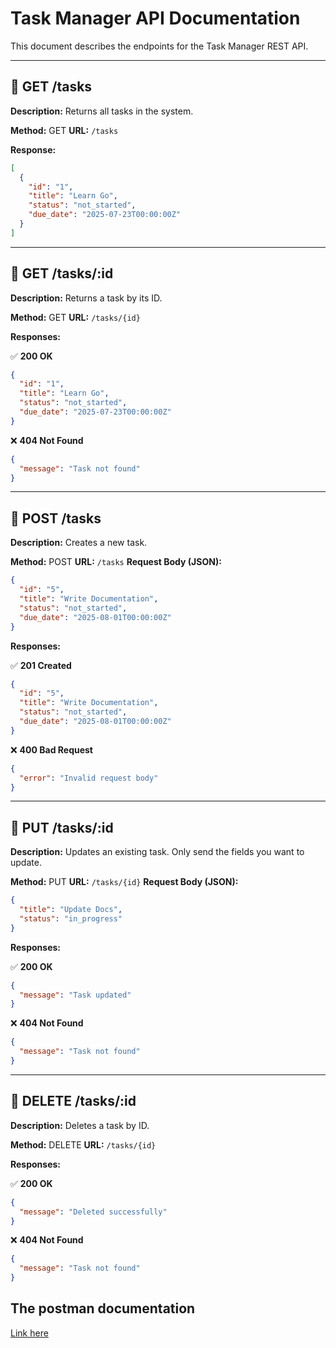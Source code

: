 # Task Manager API Documentation

This document describes the endpoints for the Task Manager REST API.

---

## 🔹 GET /tasks

**Description:**
Returns all tasks in the system.

**Method:** GET
**URL:** `/tasks`

**Response:**

```json
[
  {
    "id": "1",
    "title": "Learn Go",
    "status": "not_started",
    "due_date": "2025-07-23T00:00:00Z"
  }
]
```

---

## 🔹 GET /tasks/\:id

**Description:**
Returns a task by its ID.

**Method:** GET
**URL:** `/tasks/{id}`

**Responses:**

✅ **200 OK**

```json
{
  "id": "1",
  "title": "Learn Go",
  "status": "not_started",
  "due_date": "2025-07-23T00:00:00Z"
}
```

❌ **404 Not Found**

```json
{
  "message": "Task not found"
}
```

---

## 🔹 POST /tasks

**Description:**
Creates a new task.

**Method:** POST
**URL:** `/tasks`
**Request Body (JSON):**

```json
{
  "id": "5",
  "title": "Write Documentation",
  "status": "not_started",
  "due_date": "2025-08-01T00:00:00Z"
}
```

**Responses:**

✅ **201 Created**

```json
{
  "id": "5",
  "title": "Write Documentation",
  "status": "not_started",
  "due_date": "2025-08-01T00:00:00Z"
}
```

❌ **400 Bad Request**

```json
{
  "error": "Invalid request body"
}
```

---

## 🔹 PUT /tasks/\:id

**Description:**
Updates an existing task. Only send the fields you want to update.

**Method:** PUT
**URL:** `/tasks/{id}`
**Request Body (JSON):**

```json
{
  "title": "Update Docs",
  "status": "in_progress"
}
```

**Responses:**

✅ **200 OK**

```json
{
  "message": "Task updated"
}
```

❌ **404 Not Found**

```json
{
  "message": "Task not found"
}
```

---

## 🔹 DELETE /tasks/\:id

**Description:**
Deletes a task by ID.

**Method:** DELETE
**URL:** `/tasks/{id}`

**Responses:**

✅ **200 OK**

```json
{
  "message": "Deleted successfully"
}
```

❌ **404 Not Found**

```json
{
  "message": "Task not found"
}
```


 ## The postman documentation 
 

 [Link here](https://web.postman.co/workspace/My-Workspace~06c69e86-ca8d-4725-815b-5fedfd883ba2/collection/46778945-d905b1fa-5b0c-4636-a4d3-f82cfc3654a2?action=share&source=copy-link&creator=46778945)